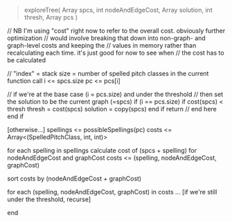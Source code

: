 > exploreTree(
>    Array<SpelledPitchClass> spcs,
>    int nodeAndEdgeCost, 
>    Array<SpelledPitchClass> solution, 
>    int thresh,
>    Array<PitchClass> pcs
> )


// NB I'm using "cost" right now to refer to the overall cost. obviously further optimization
// would involve breaking that down into non-graph- and graph-level costs and keeping the
// values in memory rather than recalculating each time. it's just good for now to see when
// the cost has to be calculated

// "index" = stack size = number of spelled pitch classes in the current function call
i <= spcs.size
pc <= pcs[i]

// if we're at the base case (i = pcs.size) and under the threshold
// then set the solution to be the current graph (=spcs)
if (i == pcs.size)
   if cost(spcs) < thresh
      thresh = cost(spcs)
      solution = copy(spcs)
   end if
   return // end here
end if

[otherwise...]
spellings <= possibleSpellings(pc)
costs <= Array<(SpelledPitchClass, int, int)>

for each spelling in spellings
  calculate cost of (spcs + spelling) for nodeAndEdgeCost and graphCost
  costs <= (spelling, nodeAndEdgeCost, graphCost)

sort costs by (nodeAndEdgeCost + graphCost)

for each (spelling, nodeAndEdgeCost, graphCost) in costs
  ...
  [if we're still under the threshold, recurse]
  
end

